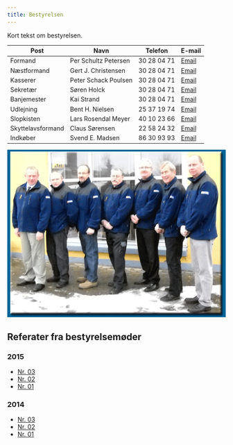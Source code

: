 ```yaml
---
title: Bestyrelsen
---
```

Kort tekst om bestyrelsen.

Post              | Navn                  | Telefon     | E-mail
----------------- | --------------------- | ------------| -------------
Formand           | Per Schultz Petersen  | 30 28 04 71 | [Email](mailto:fmd@grenaamarineforening.dk)
Næstformand       | Gert J. Christensen   | 30 28 04 71 | [Email](mailto:fmd@grenaamarineforening.dk)
Kasserer          | Peter Schack Poulsen  | 30 28 04 71 | [Email](mailto:fmd@grenaamarineforening.dk)
Sekretær          | Søren Holck           | 30 28 04 71 | [Email](mailto:fmd@grenaamarineforening.dk)
Banjemester       | Kai Strand            | 30 28 04 71 | [Email](mailto:fmd@grenaamarineforening.dk)
Udlejning         | Bent H. Nielsen       | 25 37 19 74 | [Email](mailto:fmd@grenaamarineforening.dk)
Slopkisten        | Lars Rosendal Meyer   | 40 10 23 66 | [Email](mailto:fmd@grenaamarineforening.dk)
Skyttelavsformand | Claus Sørensen        | 22 58 24 32 | [Email](mailto:fmd@grenaamarineforening.dk)
Indkøber          | Svend E. Madsen       | 86 30 93 93 | [Email](mailto:fmd@grenaamarineforening.dk)

![Bestyrelsen](/assets/img/bestyrelsen.gif)

## Referater fra bestyrelsemøder

### 2015
* [Nr. 03](http://www.grenaamarineforening.dk/programmer/best_moeder/2015/best_04_15.pdf)
* [Nr. 02](http://www.grenaamarineforening.dk/programmer/best_moeder/2015/best_04_15.pdf)
* [Nr. 01](http://www.grenaamarineforening.dk/programmer/best_moeder/2015/best_04_15.pdf)

### 2014
* [Nr. 03](http://www.grenaamarineforening.dk/programmer/best_moeder/2015/best_04_15.pdf)
* [Nr. 02](http://www.grenaamarineforening.dk/programmer/best_moeder/2015/best_04_15.pdf)
* [Nr. 01](http://www.grenaamarineforening.dk/programmer/best_moeder/2015/best_04_15.pdf)
